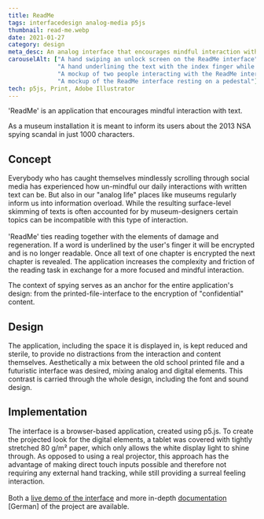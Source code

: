 ```yaml
---
title: ReadMe
tags: interfacedesign analog-media p5js
thumbnail: read-me.webp
date: 2021-01-27
category: design
meta_desc: An analog interface that encourages mindful interaction with text
carouselAlt: ["A hand swiping an unlock screen on the ReadMe interface", 
              "A hand underlining the text with the index finger while reading",
              "A mockup of two people interacting with the ReadMe interface in a big, empty, white room",
              "A mockup of the ReadMe interface resting on a pedestal"]
tech: p5js, Print, Adobe Illustrator
---
```


'ReadMe' is an application that encourages mindful interaction with text.

As a museum installation it is meant to inform its users about the 2013 NSA spying scandal in just 1000 characters.

## Concept

Everybody who has caught themselves mindlessly scrolling through social media has experienced how un-mindful our daily interactions with written text can be.
But also in our "analog life" places like museums regularly inform us into information overload. While the resulting surface-level skimming of texts is often accounted for by museum-designers certain topics can be incompatible with this type of interaction.
<br></br>
'ReadMe' ties reading together with the elements of damage and regeneration. If a word is underlined by the user's finger it will be encrypted and is no longer readable. Once all text of one chapter is encrypted the next chapter is revealed. The application increases the complexity and friction of the reading task in exchange for a more focused and mindful interaction.

The context of spying serves as an anchor for the entire application's design: from the printed-file-interface to the encryption of "confidential" content.

## Design

The application, including the space it is displayed in, is kept reduced and sterile, to provide no distractions from the interaction and content themselves.
Aesthetically a mix between the old school printed file and a futuristic interface was desired, mixing analog and digital elements.
This contrast is carried through the whole design, including the font and sound design.

## Implementation

The interface is a browser-based application, created using p5.js. To create the projected look for the digital elements, a tablet was covered with tightly stretched 80 g/m² paper, which only allows the white display
light to shine through. As opposed to using a real projector, this approach has the advantage of making direct touch inputs possible and therefore not requiring any external hand tracking, while still providing a surreal feeling interaction.
<br></br>
Both a [live demo of the interface](https://youtu.be/DLCqOZdjk9o) and more in-depth [documentation](https://hsa.incom.org/project/3175) [German] of the project are available.
